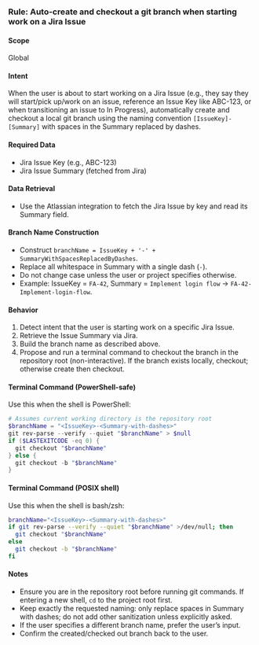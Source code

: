 ### Rule: Auto-create and checkout a git branch when starting work on a Jira Issue

#### Scope
Global

#### Intent
When the user is about to start working on a Jira Issue (e.g., they say they will start/pick up/work on an issue, reference an Issue Key like ABC-123, or when transitioning an issue to In Progress), automatically create and checkout a local git branch using the naming convention `[IssueKey]-[Summary]` with spaces in the Summary replaced by dashes.

#### Required Data
- Jira Issue Key (e.g., ABC-123)
- Jira Issue Summary (fetched from Jira)

#### Data Retrieval
- Use the Atlassian integration to fetch the Jira Issue by key and read its Summary field.

#### Branch Name Construction
- Construct `branchName = IssueKey + '-' + SummaryWithSpacesReplacedByDashes`.
- Replace all whitespace in Summary with a single dash (`-`).
- Do not change case unless the user or project specifies otherwise.
- Example: IssueKey = `FA-42`, Summary = `Implement login flow` → `FA-42-Implement-login-flow`.

#### Behavior
1. Detect intent that the user is starting work on a specific Jira Issue.
2. Retrieve the Issue Summary via Jira.
3. Build the branch name as described above.
4. Propose and run a terminal command to checkout the branch in the repository root (non-interactive). If the branch exists locally, checkout; otherwise create then checkout.

#### Terminal Command (PowerShell-safe)
Use this when the shell is PowerShell:

```powershell
# Assumes current working directory is the repository root
$branchName = "<IssueKey>-<Summary-with-dashes>"
git rev-parse --verify --quiet "$branchName" > $null
if ($LASTEXITCODE -eq 0) {
  git checkout "$branchName"
} else {
  git checkout -b "$branchName"
}
```

#### Terminal Command (POSIX shell)
Use this when the shell is bash/zsh:

```bash
branchName="<IssueKey>-<Summary-with-dashes>"
if git rev-parse --verify --quiet "$branchName" >/dev/null; then
  git checkout "$branchName"
else
  git checkout -b "$branchName"
fi
```

#### Notes
- Ensure you are in the repository root before running git commands. If entering a new shell, `cd` to the project root first.
- Keep exactly the requested naming: only replace spaces in Summary with dashes; do not add other sanitization unless explicitly asked.
- If the user specifies a different branch name, prefer the user’s input.
- Confirm the created/checked out branch back to the user.


